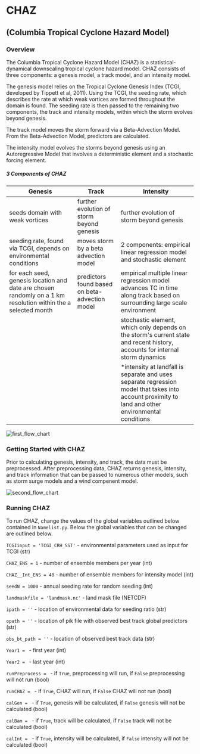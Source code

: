 # CHAZ
## (Columbia Tropical Cyclone Hazard Model)

### Overview 

The Columbia Tropical Cyclone Hazard Model (CHAZ) is a statistical-dynamical downscaling tropical cyclone hazard model. CHAZ consists of three components: a genesis model, a track model, and an intensity model. 

The genesis model relies on the Tropical Cyclone Genesis Index (TCGI, developed by Tippett et al, 2011). Using the TCGI, the seeding rate, which describes the rate at which weak vortices are formed throughout the domain is found. The seeding rate is then passed to the remaining two components, the track and intensity models, within which the storm evolves beyond genesis. 

The track model moves the storm forward via a Beta-Advection Model. From the Beta-Advection Model, predictors are calculated. 

The intensity model evolves the storms beyond genesis using an Autoregressive Model that involves a deterministic element and a stochastic forcing element. 

##### 3 Components of CHAZ
Genesis | Track | Intensity
------------ | ------------- | -------------
seeds domain with weak vortices  | further evolution of storm beyond genesis | further evolution of storm beyond genesis 
seeding rate, found via TCGI, depends on environmental conditions | moves storm by a beta advection model | 2 components: empirical linear regression model and stochastic element
for each seed, genesis location and date are chosen randomly on a 1 km resolution within the a selected month | predictors found based on beta-advection model|  empirical multiple linear regression model advances TC in time along track based on surrounding large scale environment 
 | |  |   stochastic element, which only depends on the storm's current state and recent history, accounts for internal storm dynamics 
 | |  |   *intensity at landfall is separate and uses separate regression model that takes into account proximity to land and other environmental conditions

![first_flow_chart](https://user-images.githubusercontent.com/46905677/93243910-bb8f0700-f73d-11ea-80ad-3ae64ea87326.jpg)

### Getting Started with CHAZ

Prior to calculating genesis, intensity, and track, the data must be preprocessed. After preprocessing data, CHAZ returns genesis, intensity, and track information that can be passed to numerous other models, such as storm surge models and a wind compenent model.

![second_flow_chart](https://user-images.githubusercontent.com/46905677/93244535-be3e2c00-f73e-11ea-80b5-2f59f6d62a63.jpg)

### Running CHAZ 

To run CHAZ, change the values of the global variables outlined below contained in `Namelist.py`. Below the global variables that can be changed are outlined below.

`TCGIinput = 'TCGI_CRH_SST'` - environmental parameters used as input for TCGI (str)

`CHAZ_ENS = 1` - number of ensemble members per year (int)

`CHAZ__Int_ENS = 40` - number of ensemble members for intensity model (int)

`seedN = 1000` - annual seeding rate for random seeding (int)

`landmaskfile = 'landmask.nc'` - land mask file (NETCDF)

`ipath = ''` - location of environmental data for seeding ratio (str)

`opath = ''` - location of pik file with observed best track global predictors (str)

`obs_bt_path = ''` - location of observed best track data (str)

`Year1 = ` - first year (int)

`Year2 = ` - last year (int)

`runPreprocess = ` - if `True`, preprocessing will run, if `False` preprocessing will not run (bool)

`runCHAZ = ` - if `True`, CHAZ will run, if `False` CHAZ will not run (bool)

`calGen = ` - if `True`, genesis will  be calculated, if `False` genesis will not be calculated (bool)

`calBam = ` - if `True`, track will  be calculated, if `False` track will not be calculated (bool)

`calInt = ` - if `True`, intensity will  be calculated, if `False` intensity will not be calculated (bool)
